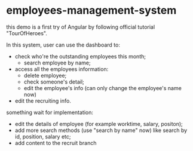 # employees-management-system
this demo is a first try of Angular by following official tutorial "TourOfHeroes".

In this system, user can use the dashboard to:
  - check who're the outstanding employees this month;
    - search employee by name;
  - access all the employees information:
    - delete employee;
    - check someone's detail;
    - edit the employee's info (can only change the employee's name now)
  - edit the recruiting info.

something wait for implementation:
  - edit the details of employee (for example worktime, salary, positon);
  - add more search methods (use "search by name" now) like search by id, position, salary etc;
  - add content to the recruit branch

